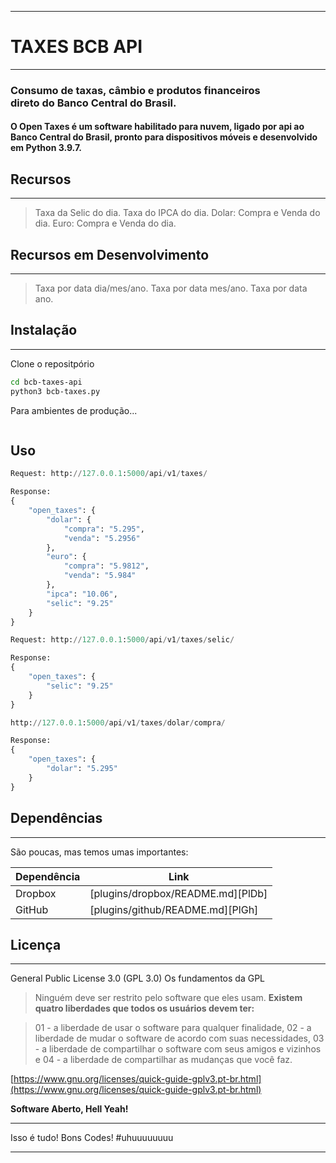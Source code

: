 ___
# TAXES BCB API
___
### Consumo de taxas, câmbio e produtos financeiros <br> direto do Banco Central do Brasil.

#### O Open Taxes é um software habilitado para nuvem, ligado por api ao Banco Central do Brasil, pronto para dispositivos móveis e desenvolvido em Python 3.9.7.

## Recursos
___
> Taxa da Selic do dia.
> Taxa do IPCA do dia.
> Dolar: Compra e Venda do dia.
> Euro: Compra e Venda do dia.


## Recursos em Desenvolvimento
___
> Taxa por data dia/mes/ano.
> Taxa por data mes/ano.
> Taxa por data ano.


## Instalação
___
Clone o repositpório

```sh
cd bcb-taxes-api
python3 bcb-taxes.py 
```

Para ambientes de produção...

```sh

```
## Uso
```py
Request: http://127.0.0.1:5000/api/v1/taxes/
```
```py
Response:
{
    "open_taxes": {
        "dolar": {
            "compra": "5.295",
            "venda": "5.2956"
        },
        "euro": {
            "compra": "5.9812",
            "venda": "5.984"
        },
        "ipca": "10.06",
        "selic": "9.25"
    }
}
```

```py
Request: http://127.0.0.1:5000/api/v1/taxes/selic/
```
```py
Response:
{
    "open_taxes": {
        "selic": "9.25"
    }
}
```
```py
http://127.0.0.1:5000/api/v1/taxes/dolar/compra/
```
```py
Response:
{
    "open_taxes": {
        "dolar": "5.295"
    }
}
```
## Dependências
___
São poucas, mas temos umas importantes:

| Dependência | Link |
| ------ | ------ |
| Dropbox | [plugins/dropbox/README.md][PlDb] |
| GitHub | [plugins/github/README.md][PlGh] |


## Licença
___
General Public License 3.0 (GPL 3.0)
Os fundamentos da GPL

> Ninguém deve ser restrito pelo software que eles usam. 
> **Existem quatro liberdades que todos os usuários devem ter:**

> 01 - a liberdade de usar o software para qualquer finalidade, 02 - a liberdade de mudar o software de acordo com suas necessidades, 03 - a liberdade de compartilhar o software com seus amigos e vizinhos e 04 - a liberdade de compartilhar as mudanças que você faz.

[https://www.gnu.org/licenses/quick-guide-gplv3.pt-br.html](https://www.gnu.org/licenses/quick-guide-gplv3.pt-br.html)

**Software Aberto, Hell Yeah!**
___
Isso é tudo! 
Bons Codes! #uhuuuuuuuu
___